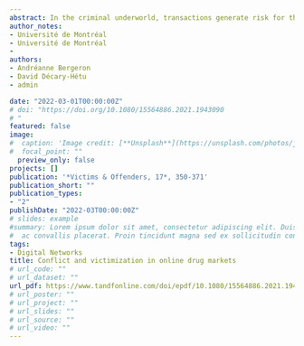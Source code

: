 ```yaml
---
abstract: In the criminal underworld, transactions generate risk for the parties involved, but in contrast to legal markets, parties are unable to turn to legal recourse when cheated in a transaction. Past research has found that many strategies can be used to manage conflicts, including self-help strategies (vengeance, discipline and rebellion, avoidance, negotiation, settlement, and tolerance) and third-party interventions. In the context of illicit drug markets, ostracism and threats or actual violence are also strategies that have been observed. In this paper, we surveyed 49 online illicit drug market vendors to explore the conflict experiences of drug dealers who participate in online and offline illicit drug markets. The paper aims to describe the conflict and victimization experiences of online drug dealers and to understand the mitigating effect of technologies on these conflicts. The results indicate that conflict and victimization experiences are rare for online drug dealers, but there are still many situations that are not mitigated by the use of anonymizing technologies like those used on online illicit markets. We demonstrate how these conflicts differ between online and physical drug markets
author_notes:
- Université de Montréal
- Université de Montréal
- 
authors:
- Andréanne Bergeron
- David Décary-Hétu
- admin

date: "2022-03-01T00:00:00Z"
# doi: "https://doi.org/10.1080/15564886.2021.1943090
# "
featured: false
image:
#  caption: 'Image credit: [**Unsplash**](https://unsplash.com/photos/jdD8gXaTZsc)'
#  focal_point: ""
  preview_only: false
projects: []
publication: '*Victims & Offenders, 17*, 350-371'
publication_short: ""
publication_types:
- "2"
publishDate: "2022-03T00:00:00Z"
# slides: example
#summary: Lorem ipsum dolor sit amet, consectetur adipiscing elit. Duis posuere tellus
#  ac convallis placerat. Proin tincidunt magna sed ex sollicitudin condimentum.
tags:
- Digital Networks
title: Conflict and victimization in online drug markets
# url_code: ""
# url_dataset: ""
url_pdf: https://www.tandfonline.com/doi/epdf/10.1080/15564886.2021.1943090?needAccess=true&role=button
# url_poster: ""
# url_project: ""
# url_slides: ""
# url_source: ""
# url_video: ""
---
```




